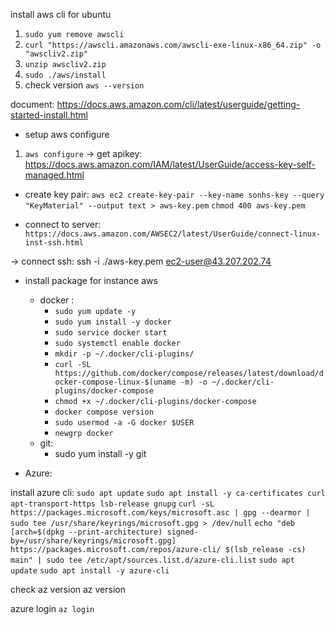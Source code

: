 install aws cli for ubuntu 

1. `sudo yum remove awscli`
2. `curl "https://awscli.amazonaws.com/awscli-exe-linux-x86_64.zip" -o "awscliv2.zip"`
3. `unzip awscliv2.zip`
4. `sudo ./aws/install`
5. check version `aws --version`

document: https://docs.aws.amazon.com/cli/latest/userguide/getting-started-install.html

+ setup aws configure

1. `aws configure`
    -> get apikey: https://docs.aws.amazon.com/IAM/latest/UserGuide/access-key-self-managed.html

   
+ create key pair: `aws ec2 create-key-pair --key-name sonhs-key --query "KeyMaterial" --output text > aws-key.pem`
`chmod 400 aws-key.pem`
  

+ connect to server: `https://docs.aws.amazon.com/AWSEC2/latest/UserGuide/connect-linux-inst-ssh.html`

-> connect ssh: ssh -i ./aws-key.pem ec2-user@43.207.202.74 


+ install package for instance aws 
    + docker : 
      + `sudo yum update -y`
      + `sudo yum install -y docker`
      + `sudo service docker start`
      + `sudo systemctl enable docker`
      + `mkdir -p ~/.docker/cli-plugins/`
      + `curl -SL https://github.com/docker/compose/releases/latest/download/docker-compose-linux-$(uname -m) -o ~/.docker/cli-plugins/docker-compose`
      + `chmod +x ~/.docker/cli-plugins/docker-compose`
      + `docker compose version`
      + `sudo usermod -a -G docker $USER`
      + `newgrp docker`
    + git:
      + sudo yum install -y git


    
+ Azure:

install azure cli: 
    `sudo apt update`
    `sudo apt install -y ca-certificates curl apt-transport-https lsb-release gnupg`
    `curl -sL https://packages.microsoft.com/keys/microsoft.asc | gpg --dearmor | sudo tee /usr/share/keyrings/microsoft.gpg > /dev/null`
    `echo "deb [arch=$(dpkg --print-architecture) signed-by=/usr/share/keyrings/microsoft.gpg] https://packages.microsoft.com/repos/azure-cli/ $(lsb_release -cs) main" | sudo tee /etc/apt/sources.list.d/azure-cli.list`
    `sudo apt update`
    `sudo apt install -y azure-cli`

check az version
    az version

azure login
    `az login`